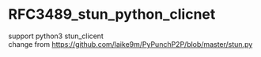 # RFC3489_stun_python_clicnet
support python3
stun_clicent <br/>
change from https://github.com/laike9m/PyPunchP2P/blob/master/stun.py
